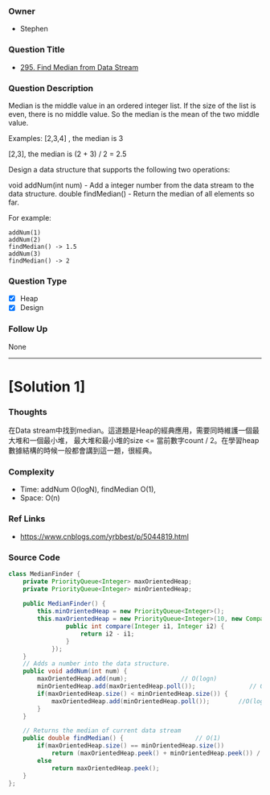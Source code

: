 ### Owner
- Stephen

### Question Title
- [295. Find Median from Data Stream](https://leetcode.com/problems/find-median-from-data-stream/?tab=Description/)

### Question Description
Median is the middle value in an ordered integer list. If the size of the list is even, there is no middle value. So the median is the mean of the two middle value.

Examples: 
[2,3,4] , the median is 3

[2,3], the median is (2 + 3) / 2 = 2.5

Design a data structure that supports the following two operations:

void addNum(int num) - Add a integer number from the data stream to the data structure.
double findMedian() - Return the median of all elements so far.

For example:
```
addNum(1)
addNum(2)
findMedian() -> 1.5
addNum(3) 
findMedian() -> 2
```

### Question Type
- [x] Heap
- [x] Design

### Follow Up
None

---------------------------------------------------------------------------
# [Solution 1] 


### Thoughts
在Data stream中找到median。這道題是Heap的經典應用，需要同時維護一個最大堆和一個最小堆， 最大堆和最小堆的size <= 當前數字count / 2。在學習heap數據結構的時候一般都會講到這一題，很經典。


### Complexity
- Time: addNum O(logN), findMedian O(1),
- Space: O(n)


### Ref Links
- https://www.cnblogs.com/yrbbest/p/5044819.html

### Source Code
```java
class MedianFinder {
    private PriorityQueue<Integer> maxOrientedHeap;
    private PriorityQueue<Integer> minOrientedHeap;
    
    public MedianFinder() {
        this.minOrientedHeap = new PriorityQueue<Integer>();
        this.maxOrientedHeap = new PriorityQueue<Integer>(10, new Comparator<Integer>() {
                public int compare(Integer i1, Integer i2) {
                    return i2 - i1;
                }
            });
    }
    // Adds a number into the data structure.
    public void addNum(int num) {
        maxOrientedHeap.add(num);               // O(logn)
        minOrientedHeap.add(maxOrientedHeap.poll());               // O(logn)
        if(maxOrientedHeap.size() < minOrientedHeap.size()) {
            maxOrientedHeap.add(minOrientedHeap.poll());        //O(logn)
        }
    }

    // Returns the median of current data stream
    public double findMedian() {                    // O(1)
        if(maxOrientedHeap.size() == minOrientedHeap.size())
            return (maxOrientedHeap.peek() + minOrientedHeap.peek()) / 2.0;
        else
            return maxOrientedHeap.peek();
    }
}; 

```

